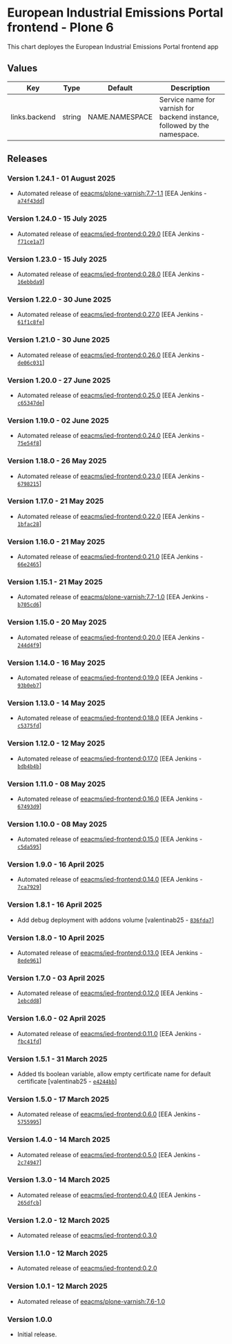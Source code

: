 # European Industrial Emissions Portal frontend - Plone 6

This chart deployes the European Industrial Emissions Portal frontend app

## Values

| Key           | Type   | Default        | Description                                                               |
| ------------- | ------ | -------------- | ------------------------------------------------------------------------- |
| links.backend | string | NAME.NAMESPACE | Service name for varnish for backend instance, followed by the namespace. |

## Releases

### Version 1.24.1 - 01 August 2025
- Automated release of [eeacms/plone-varnish:7.7-1.1](https://github.com/eea/plone-varnish/releases) [EEA Jenkins - [`a74f43dd`](https://github.com/eea/helm-charts/commit/a74f43dd2bb966496f831414fff42ccd012510f5)]

### Version 1.24.0 - 15 July 2025
- Automated release of [eeacms/ied-frontend:0.29.0](https://github.com/eea/ied-frontend/releases) [EEA Jenkins - [`f71ce1a7`](https://github.com/eea/helm-charts/commit/f71ce1a73c94f2f381304b89ccc9bd72e98fa846)]

### Version 1.23.0 - 15 July 2025
- Automated release of [eeacms/ied-frontend:0.28.0](https://github.com/eea/ied-frontend/releases) [EEA Jenkins - [`16ebbda9`](https://github.com/eea/helm-charts/commit/16ebbda902203a13a3d5bbced27927dd0a67f454)]

### Version 1.22.0 - 30 June 2025
- Automated release of [eeacms/ied-frontend:0.27.0](https://github.com/eea/ied-frontend/releases) [EEA Jenkins - [`61f1c8fe`](https://github.com/eea/helm-charts/commit/61f1c8fe713ce81fc42963cb85c8265d3b2fd154)]

### Version 1.21.0 - 30 June 2025
- Automated release of [eeacms/ied-frontend:0.26.0](https://github.com/eea/ied-frontend/releases) [EEA Jenkins - [`de06c031`](https://github.com/eea/helm-charts/commit/de06c031a51db1ebb1e4b3dae3b2b5f35f1e67ec)]

### Version 1.20.0 - 27 June 2025
- Automated release of [eeacms/ied-frontend:0.25.0](https://github.com/eea/ied-frontend/releases) [EEA Jenkins - [`c65347de`](https://github.com/eea/helm-charts/commit/c65347de9b974923047320d9eed1837604707079)]

### Version 1.19.0 - 02 June 2025
- Automated release of [eeacms/ied-frontend:0.24.0](https://github.com/eea/ied-frontend/releases) [EEA Jenkins - [`75e54f8`](https://github.com/eea/helm-charts/commit/75e54f87c9c4565a1d3e27d83e23cac0a41432fd)]

### Version 1.18.0 - 26 May 2025
- Automated release of [eeacms/ied-frontend:0.23.0](https://github.com/eea/ied-frontend/releases) [EEA Jenkins - [`6798215`](https://github.com/eea/helm-charts/commit/679821511ddcb50c96f012d4fa8021069e89b44e)]

### Version 1.17.0 - 21 May 2025
- Automated release of [eeacms/ied-frontend:0.22.0](https://github.com/eea/ied-frontend/releases) [EEA Jenkins - [`1bfac28`](https://github.com/eea/helm-charts/commit/1bfac28f2bcf70eb7523d187b4164590ad5e1903)]

### Version 1.16.0 - 21 May 2025
- Automated release of [eeacms/ied-frontend:0.21.0](https://github.com/eea/ied-frontend/releases) [EEA Jenkins - [`66e2465`](https://github.com/eea/helm-charts/commit/66e24658af93dc52e4037a121443bdeadc81efec)]

### Version 1.15.1 - 21 May 2025
- Automated release of [eeacms/plone-varnish:7.7-1.0](https://github.com/eea/plone-varnish/releases) [EEA Jenkins - [`b705cd6`](https://github.com/eea/helm-charts/commit/b705cd61bf6d3c95952c84e240e18c11995f73d4)]

### Version 1.15.0 - 20 May 2025
- Automated release of [eeacms/ied-frontend:0.20.0](https://github.com/eea/ied-frontend/releases) [EEA Jenkins - [`244d4f9`](https://github.com/eea/helm-charts/commit/244d4f96889f25b7a75fee164b432def943e16b0)]

### Version 1.14.0 - 16 May 2025
- Automated release of [eeacms/ied-frontend:0.19.0](https://github.com/eea/ied-frontend/releases) [EEA Jenkins - [`93b0eb7`](https://github.com/eea/helm-charts/commit/93b0eb7c0404568ddf95a85f061f337a7e9e4fa3)]

### Version 1.13.0 - 14 May 2025
- Automated release of [eeacms/ied-frontend:0.18.0](https://github.com/eea/ied-frontend/releases) [EEA Jenkins - [`c5375fd`](https://github.com/eea/helm-charts/commit/c5375fd36b57f09973a83bc91e379aef21801ecc)]

### Version 1.12.0 - 12 May 2025
- Automated release of [eeacms/ied-frontend:0.17.0](https://github.com/eea/ied-frontend/releases) [EEA Jenkins - [`bdb4b4b`](https://github.com/eea/helm-charts/commit/bdb4b4bcb080030405fe3e3c37ff5bf8ec110b1a)]

### Version 1.11.0 - 08 May 2025
- Automated release of [eeacms/ied-frontend:0.16.0](https://github.com/eea/ied-frontend/releases) [EEA Jenkins - [`67493d9`](https://github.com/eea/helm-charts/commit/67493d9f42542d79fc37cf050a231c4f755a1302)]

### Version 1.10.0 - 08 May 2025
- Automated release of [eeacms/ied-frontend:0.15.0](https://github.com/eea/ied-frontend/releases) [EEA Jenkins - [`c5da595`](https://github.com/eea/helm-charts/commit/c5da595199bcff9e9ff69f0beb7693de83430be5)]

### Version 1.9.0 - 16 April 2025
- Automated release of [eeacms/ied-frontend:0.14.0](https://github.com/eea/ied-frontend/releases) [EEA Jenkins - [`7ca7929`](https://github.com/eea/helm-charts/commit/7ca7929ab2e001c17c9a124d540fc983c7942ed7)]

### Version 1.8.1 - 16 April 2025
- Add debug deployment with addons volume [valentinab25 - [`836fda7`](https://github.com/eea/helm-charts/commit/836fda73df60fe3b19941fe5e2e23f5cf9a985f2)]

### Version 1.8.0 - 10 April 2025
- Automated release of [eeacms/ied-frontend:0.13.0](https://github.com/eea/ied-frontend/releases) [EEA Jenkins - [`8ede961`](https://github.com/eea/helm-charts/commit/8ede961ab31350dcc2bf01e0dbd5234316d4df66)]

### Version 1.7.0 - 03 April 2025
- Automated release of [eeacms/ied-frontend:0.12.0](https://github.com/eea/ied-frontend/releases) [EEA Jenkins - [`1ebcdd8`](https://github.com/eea/helm-charts/commit/1ebcdd83ce715962583e6440bd26d158c0131bbd)]

### Version 1.6.0 - 02 April 2025
- Automated release of [eeacms/ied-frontend:0.11.0](https://github.com/eea/ied-frontend/releases) [EEA Jenkins - [`fbc41fd`](https://github.com/eea/helm-charts/commit/fbc41fd8b7bb6304c6a1bc4410ba74da4b47d56d)]

### Version 1.5.1 - 31 March 2025
- Added tls boolean variable, allow empty certificate name for default certificate [valentinab25 - [`e4244bb`](https://github.com/eea/helm-charts/commit/e4244bb8fcce600d111d7cac20b0206cd294944a)]

### Version 1.5.0 - 17 March 2025
- Automated release of [eeacms/ied-frontend:0.6.0](https://github.com/eea/ied-frontend/releases) [EEA Jenkins - [`5755995`](https://github.com/eea/helm-charts/commit/575599536abda06edd3a58ddd24c82d8229d0bd3)]

### Version 1.4.0 - 14 March 2025
- Automated release of [eeacms/ied-frontend:0.5.0](https://github.com/eea/ied-frontend/releases) [EEA Jenkins - [`2c74947`](https://github.com/eea/helm-charts/commit/2c74947424f8a6d5049736b368c3579f05bc2c83)]

### Version 1.3.0 - 14 March 2025
- Automated release of [eeacms/ied-frontend:0.4.0](https://github.com/eea/ied-frontend/releases) [EEA Jenkins - [`265dfcb`](https://github.com/eea/helm-charts/commit/265dfcbca605c5473fed6f77a280bb3b361666a6)]

### Version 1.2.0 - 12 March 2025
- Automated release of [eeacms/ied-frontend:0.3.0](https://github.com/eea/ied-frontend/releases)

### Version 1.1.0 - 12 March 2025
- Automated release of [eeacms/ied-frontend:0.2.0](https://github.com/eea/ied-frontend/releases)

### Version 1.0.1 - 12 March 2025
- Automated release of [eeacms/plone-varnish:7.6-1.0](https://github.com/eea/plone-varnish/releases)

### Version 1.0.0

- Initial release.
